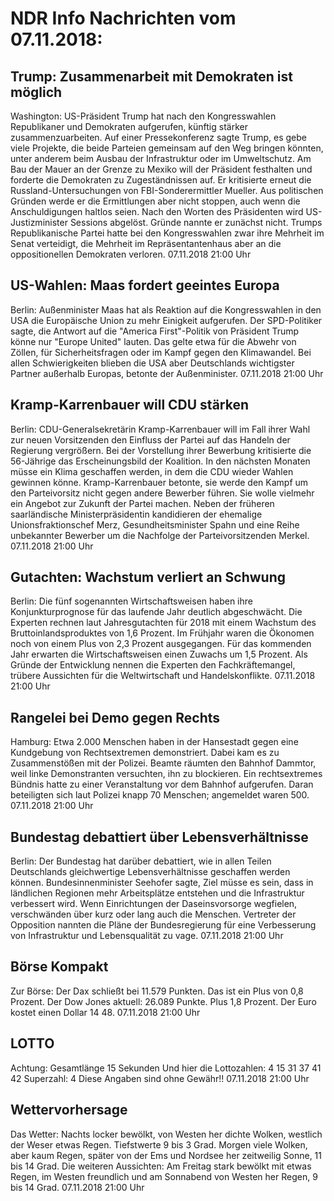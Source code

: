 # NDR Info Nachrichten vom 07.11.2018:


## Trump: Zusammenarbeit mit Demokraten ist möglich
Washington: US-Präsident Trump hat nach den Kongresswahlen Republikaner und Demokraten aufgerufen, künftig stärker zusammenzuarbeiten. Auf einer Pressekonferenz sagte Trump, es gebe viele Projekte, die beide Parteien gemeinsam auf den Weg bringen könnten, unter anderem beim Ausbau der Infrastruktur oder im Umweltschutz. Am Bau der Mauer an der Grenze zu Mexiko will der Präsident festhalten und forderte die Demokraten zu Zugeständnissen auf. Er kritisierte erneut die Russland-Untersuchungen von FBI-Sonderermittler Mueller. Aus politischen Gründen werde er die Ermittlungen aber nicht stoppen, auch wenn die Anschuldigungen haltlos seien. Nach den Worten des Präsidenten wird US-Justizminister Sessions abgelöst. Gründe nannte er zunächst nicht. Trumps Republikanische Partei hatte bei den Kongresswahlen zwar ihre Mehrheit im Senat verteidigt, die Mehrheit im Repräsentantenhaus aber an die oppositionellen Demokraten verloren. 07.11.2018 21:00 Uhr 

## US-Wahlen: Maas fordert geeintes Europa
Berlin: 	Außenminister Maas hat als Reaktion auf die Kongresswahlen in den USA die Europäische Union zu mehr Einigkeit aufgerufen. Der SPD-Politiker sagte, die Antwort auf die "America First"-Politik von Präsident Trump könne nur "Europe United" lauten. Das gelte etwa für die Abwehr von Zöllen, für Sicherheitsfragen oder im Kampf gegen den Klimawandel. Bei allen Schwierigkeiten blieben die USA aber Deutschlands wichtigster Partner außerhalb Europas, betonte der Außenminister. 07.11.2018 21:00 Uhr 

## Kramp-Karrenbauer will CDU stärken
Berlin: CDU-Generalsekretärin Kramp-Karrenbauer will im Fall ihrer Wahl zur neuen Vorsitzenden den Einfluss der Partei auf das Handeln der Regierung vergrößern. Bei der Vorstellung ihrer Bewerbung kritisierte die 56-Jährige das Erscheinungsbild der Koalition. In den nächsten Monaten müsse ein Klima geschaffen werden, in dem die CDU wieder Wahlen gewinnen könne. Kramp-Karrenbauer betonte, sie werde den Kampf um den Parteivorsitz nicht gegen andere Bewerber führen. Sie wolle vielmehr ein Angebot zur Zukunft der Partei machen. Neben der früheren saarländische Ministerpräsidentin kandidieren der ehemalige Unionsfraktionschef Merz, Gesundheitsminister Spahn und eine Reihe unbekannter Bewerber um die Nachfolge der Parteivorsitzenden Merkel. 07.11.2018 21:00 Uhr 

## Gutachten: Wachstum verliert an Schwung
Berlin:    Die fünf sogenannten Wirtschaftsweisen haben ihre Konjunkturprognose für das laufende Jahr deutlich abgeschwächt. Die Experten rechnen laut Jahresgutachten für 2018 mit einem Wachstum des Bruttoinlandsproduktes von 1,6 Prozent. Im Frühjahr waren die Ökonomen noch von einem Plus von 2,3 Prozent ausgegangen. Für das kommenden Jahr erwarten die Wirtschaftsweisen einen Zuwachs um 1,5 Prozent. Als Gründe der Entwicklung nennen die Experten den Fachkräftemangel, trübere Aussichten für die Weltwirtschaft und Handelskonflikte. 07.11.2018 21:00 Uhr 

## Rangelei bei Demo gegen Rechts
Hamburg: Etwa 2.000 Menschen haben in der Hansestadt gegen eine Kundgebung von Rechtsextremen demonstriert. Dabei kam es zu Zusammenstößen mit der Polizei. Beamte räumten den Bahnhof Dammtor, weil linke Demonstranten versuchten, ihn zu blockieren. Ein rechtsextremes Bündnis hatte zu einer Veranstaltung vor dem Bahnhof aufgerufen. Daran beteiligten sich laut Polizei knapp 70 Menschen; angemeldet waren 500. 07.11.2018 21:00 Uhr 

## Bundestag debattiert über Lebensverhältnisse
Berlin: Der Bundestag hat darüber debattiert, wie in allen Teilen Deutschlands gleichwertige Lebensverhältnisse geschaffen werden können. Bundesinnenminister Seehofer sagte, Ziel müsse es sein, dass in ländlichen Regionen mehr Arbeitsplätze entstehen und die Infrastruktur verbessert wird. Wenn Einrichtungen der Daseinsvorsorge wegfielen, verschwänden über kurz oder lang auch die Menschen. Vertreter der Opposition nannten die Pläne der Bundesregierung für eine Verbesserung von Infrastruktur und Lebensqualität zu vage. 07.11.2018 21:00 Uhr 

## Börse Kompakt
Zur Börse: Der Dax schließt bei 11.579 Punkten. Das ist ein Plus von 0,8 Prozent. Der Dow Jones aktuell: 26.089 Punkte. Plus 1,8 Prozent. Der Euro kostet einen Dollar 14 48. 07.11.2018 21:00 Uhr 

## LOTTO
Achtung: Gesamtlänge 15 Sekunden Und hier die Lottozahlen:
4		15		31		37		41		42
Superzahl:		4 Diese Angaben sind ohne Gewähr!! 07.11.2018 21:00 Uhr 

## Wettervorhersage
Das Wetter:
Nachts locker bewölkt, von Westen her dichte Wolken, westlich der Weser etwas Regen. Tiefstwerte 9 bis 3 Grad. Morgen viele Wolken, aber kaum Regen, später von der Ems und Nordsee her zeitweilig Sonne, 11 bis 14 Grad. Die weiteren Aussichten: Am Freitag stark bewölkt mit etwas Regen, im Westen freundlich und am Sonnabend von Westen her Regen, 9 bis 14 Grad. 07.11.2018 21:00 Uhr 
